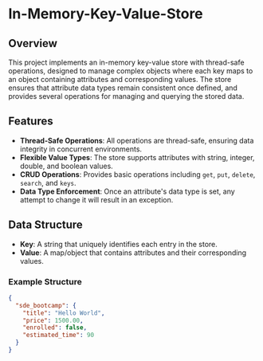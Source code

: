 # In-Memory-Key-Value-Store

## Overview

This project implements an in-memory key-value store with thread-safe operations, designed to manage complex objects where each key maps to an object containing attributes and corresponding values. The store ensures that attribute data types remain consistent once defined, and provides several operations for managing and querying the stored data.

## Features

- **Thread-Safe Operations**: All operations are thread-safe, ensuring data integrity in concurrent environments.
- **Flexible Value Types**: The store supports attributes with string, integer, double, and boolean values.
- **CRUD Operations**: Provides basic operations including `get`, `put`, `delete`, `search`, and `keys`.
- **Data Type Enforcement**: Once an attribute's data type is set, any attempt to change it will result in an exception.

## Data Structure

- **Key**: A string that uniquely identifies each entry in the store.
- **Value**: A map/object that contains attributes and their corresponding values.

### Example Structure

```json
{
  "sde_bootcamp": {
    "title": "Hello World",
    "price": 1500.00,
    "enrolled": false,
    "estimated_time": 90
  }
}

